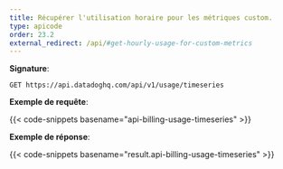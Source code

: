 ```yaml
---
title: Récupérer l'utilisation horaire pour les métriques custom.
type: apicode
order: 23.2
external_redirect: /api/#get-hourly-usage-for-custom-metrics
---
```


**Signature**:

`GET https://api.datadoghq.com/api/v1/usage/timeseries`

**Exemple de requête**:

{{< code-snippets basename="api-billing-usage-timeseries" >}}

**Exemple de réponse**:

{{< code-snippets basename="result.api-billing-usage-timeseries" >}}

